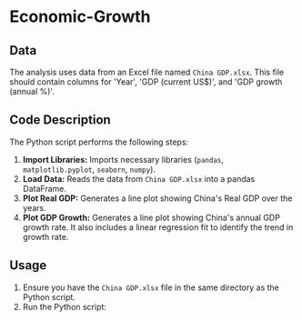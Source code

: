# Economic-Growth

## Data

The analysis uses data from an Excel file named `China GDP.xlsx`. This file should contain columns for 'Year', 'GDP (current US$)', and 'GDP growth (annual %)'.

## Code Description

The Python script performs the following steps:

1. **Import Libraries:** Imports necessary libraries (`pandas`, `matplotlib.pyplot`, `seaborn`, `numpy`).
2. **Load Data:** Reads the data from `China GDP.xlsx` into a pandas DataFrame.
3. **Plot Real GDP:** Generates a line plot showing China's Real GDP over the years.
4. **Plot GDP Growth:** Generates a line plot showing China's annual GDP growth rate. It also includes a linear regression fit to identify the trend in growth rate.

## Usage

1. Ensure you have the `China GDP.xlsx` file in the same directory as the Python script.
2. Run the Python script:
